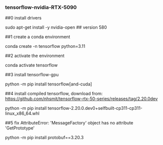 ### tensorflow-nvidia-RTX-5090
##0 install drivers

sudo apt-get install -y nvidia-open ## version 580

##1 create a conda environment

conda create -n tensorflow python=3.11 

##2 activate the environment

conda activate tensorflow

##3 install tensorflow-gpu

python -m pip install tensorflow[and-cuda]

##4 install compiled tensorflow, download from:  https://github.com/nhsmit/tensorflow-rtx-50-series/releases/tag/2.20.0dev

python -m pip install tensorflow-2.20.0.dev0+selfbuilt-cp311-cp311-linux_x86_64.whl 

##5 fix AttributeError: 'MessageFactory' object has no attribute 'GetPrototype'

python -m pip install protobuf==3.20.3

